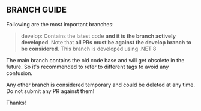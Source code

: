 ## BRANCH GUIDE

Following are the most important branches:

> develop: Contains the latest code **and it is the branch actively developed**. Note that **all PRs must be against the develop branch to be considered**. This branch is developed using .NET 8

The main branch contains the old code base and will get obsolete in the future. So it's recommended to refer to different tags to avoid any confusion.

Any other branch is considered temporary and could be deleted at any time. Do not submit any PR against them!

Thanks!
